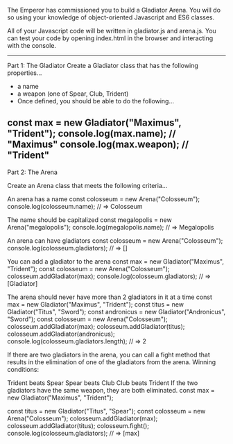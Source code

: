 The Emperor has commissioned you to build a Gladiator Arena. You will do so using your knowledge of object-oriented Javascript and ES6 classes.

All of your Javascript code will be written in gladiator.js and arena.js. You can test your code by opening index.html in the browser and interacting with the console.


------------------------------------
Part 1: The Gladiator
Create a Gladiator class that has the following properties...

* a name
* a weapon (one of Spear, Club, Trident)
* Once defined, you should be able to do the following...

const max = new Gladiator("Maximus", "Trident");
console.log(max.name); // "Maximus"
console.log(max.weapon); // "Trident"
----------------------------------------------------------
Part 2: The Arena

Create an Arena class that meets the following criteria...

An arena has a name
const colosseum = new Arena("Colosseum");
console.log(colosseum.name); // => Colosseum


The name should be capitalized
const megalopolis = new Arena("megalopolis");
console.log(megalopolis.name); // => Megalopolis


An arena can have gladiators
const colosseum = new Arena("Colosseum");
console.log(colosseum.gladiators); // => []


You can add a gladiator to the arena
const max = new Gladiator("Maximus", "Trident");
const colosseum = new Arena("Colosseum");
colosseum.addGladiator(max);
console.log(colosseum.gladiators); // => [Gladiator]


The arena should never have more than 2 gladiators in it at a time
const max = new Gladiator("Maximus", "Trident");
const titus = new Gladiator("Titus", "Sword");
const andronicus = new Gladiator("Andronicus", "Sword");
const colosseum = new Arena("Colosseum");
colosseum.addGladiator(max);
colosseum.addGladiator(titus);
colosseum.addGladiator(andronicus);
console.log(colosseum.gladiators.length); // => 2


If there are two gladiators in the arena, you can call a fight method that results in the elimination of one of the gladiators from the arena.
Winning conditions:

Trident beats Spear
Spear beats Club
Club beats Trident
If the two gladiators have the same weapon, they are both eliminated.
const max = new Gladiator("Maximus", "Trident");


const titus = new Gladiator("Titus", "Spear");
const colosseum = new Arena("Colosseum");
colosseum.addGladiator(max);
colosseum.addGladiator(titus);
colosseum.fight();
console.log(colosseum.gladiators); // => [max]
